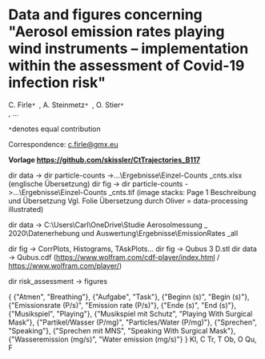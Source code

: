 # Data and figures concerning "Aerosol emission rates playing wind instruments – implementation within the assessment of Covid-19 infection risk"
C. Firle<code>* </code>, A. Steinmetz<code>* </code>, O. Stier<code>* </code>, ...

<code>*</code>denotes equal contribution

Correspondence: c.firle@gmx.eu


<b>Vorlage https://github.com/skissler/CtTrajectories_B117 </b>

dir data -> dir particle-counts ->...\Ergebnisse\Einzel-Counts _cnts.xlsx (englische Übersetzung)
dir fig -> dir particle-counts ->...\Ergebnisse\Einzel-Counts _cnts.tif (image stacks: Page 1 Beschreibung und Übersetzung Vgl. Folie Übersetzung durch Oliver = data-processing illustrated)

dir data -> C:\Users\Carl\OneDrive\Studie Aerosolmessung _ 2020\Datenerhebung und Auswertung\Ergebnisse\EmissionRates _all

dir fig ->  CorrPlots, Histograms, TAskPlots...
dir fig -> Qubus 3 D.stl
dir data -> Qubus.cdf  (https://www.wolfram.com/cdf-player/index.html / https://www.wolfram.com/player/)

dir risk_assessment -> figures

{
 {"Atmen", "Breathing"},
 {"Aufgabe", "Task"},
 {"Beginn (s)", "Begin (s)"},
 {"Emissionsrate (P/s)", "Emission rate (P/s)"},
 {"Ende (s)", "End (s)"},
 {"Musikspiel", "Playing"},
 {"Musikspiel mit Schutz", "Playing With Surgical Mask"},
 {"Partikel/Wasser (P/mg)", "Particles/Water (P/mg)"},
 {"Sprechen", "Speaking"},
 {"Sprechen mit MNS", "Speaking With Surgical Mask"},
 {"Wasseremission (mg/s)", "Water emission (mg/s)"}
}
Kl, C
Tr, T
Ob, O
Qu, F
